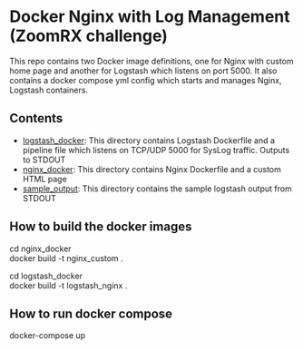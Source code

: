 # Docker Nginx with Log Management (ZoomRX challenge)

This repo contains two Docker image definitions, one for Nginx with custom home page and another for Logstash which listens on port 5000. It also contains a docker compose yml config which starts and manages Nginx, Logstash containers.

## Contents

- [logstash_docker](./logstash_docker): This directory contains Logstash Dockerfile and a pipeline file which listens on TCP/UDP 5000 for SysLog traffic. Outputs to STDOUT
- [nginx_docker](./nginx_docker): This directory contains Nginx Dockerfile and a custom HTML page
- [sample_output](./sample_output): This directory contains the sample logstash output from STDOUT


## How to build the docker images

cd nginx_docker\
docker build -t nginx_custom .

cd logstash_docker\
docker build -t logstash_nginx .


## How to run docker compose

docker-compose up
